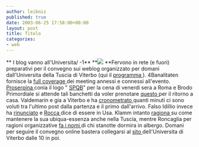 ```yaml
---
author: leibniz
published: true
date: 2003-06-25 17:58:00+00:00
layout: post
title: Titolo
categories:
- web
---
```


   ** I blog vanno all'Universita/ -1**
   **![](http://www.restauronline.com/it/contenuti/restauro/concorsi/img/tuscia.jpg) **Fervono in rete (e fuori) preparativi per il convegno sui weblog organizzato per domani dall'Universita della Tuscia di Viterbo (qui il  [   programma ](http://www.unitus.it/confsem/weblog2003/)). 4Banalitaten fornisce la  [ full coverage ](http://blogs.it/0100214/2003/06/24.html#a950)dei meeting annessi e connessi all'evento. [ Proserpina ](http://www.pproserpina.net/index.html)conia il logo " [ SPQB](http://www.pproserpina.net/immagini/spqb.jpg)" per la cena di venerdi sera a Roma e Brodo Primordiale si attende tali banchetti da voler prenotare  [ questo ](http://brodoprimordiale.net/archives/001368.php)per il ritorno a casa. Valdemarin e gia a Viterbo e ha  [ cronometrato ](http://paolo.evectors.it/italian/2003/06/25.html)quanti minuti ci sono voluti tra l'ultimo post dalla partenza e il primo dall'arrivo. Falso Idillio invece ha  [ rinunciato](http://falsoidillio.splinder.it/1056460911#354788) e  [ Rocca ](http://www.ilfoglio.it/camillo)dice di essere in Usa. Klamm intanto  [ ragiona ](http://klamm.splinder.it/1056551102#358936)su come mantenere la sua ubiqua-essenza anche nella Tuscia, mentre Roncaglia per ragioni organizzative  [ fa i nomi ](http://roncaglia.homeip.net/uniblog/2003/06/25#a12)di chi stanotte dormira in albergo.
Domani per seguire il convegno online bastera collegarsi al  [ sito ](http://www.unitus.it/)dell'Universita di Viterbo dalle 10 in poi. 
